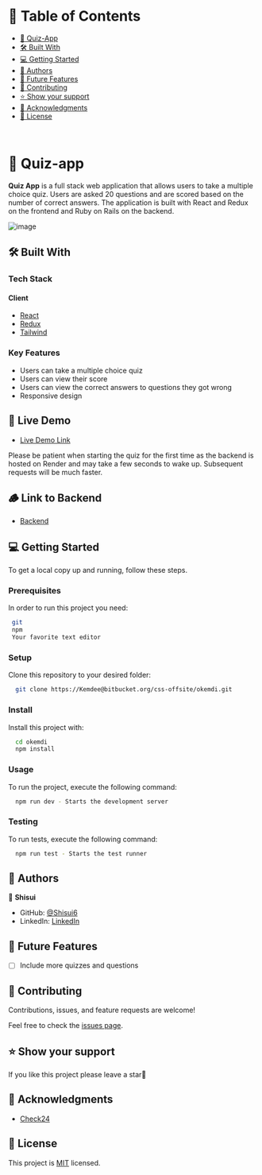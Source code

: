 <!-- TABLE OF CONTENTS -->

# 📗 Table of Contents

  <ul>
    <li><a href="#-Quiz-app-">📖 Quiz-App</a></li>
    <li><a href="#-built-with-">🛠 Built With</a></li>
    <li><a href="#-getting-started-">💻 Getting Started</a></li>
    <li><a href="#-authors-">👥 Authors </a></li>
    <li><a href="#-future-features-">🔭 Future Features</a></li>
    <li><a href="#-contributing-">🤝 Contributing</a></li>
    <li><a href="#️-show-your-support-">⭐️ Show your support </a></li>
    <li><a href="#-acknowledgments-">🙏 Acknowledgments </a></li>
    <li><a href="#-license-">📝 License</a></li>
  </ul>

<br>

<!-- PROJECT DESCRIPTION -->

# 📖 Quiz-app <a name="about-project"></a>

**Quiz App** is a full stack web application that allows users to take a multiple choice quiz. Users are asked 20 questions and are scored based on the number of correct answers. The application is built with React and Redux on the frontend and Ruby on Rails on the backend.

![image](https://github.com/Shisui6/vesper-backend/assets/37116322/5c3ecdef-3671-46ce-9cf8-492f380df0ee)

## 🛠 Built With <a name="built-with"></a>

### Tech Stack <a name="tech-stack"></a>

  <h4>Client</h4>
  <ul>
    <li><a href="https://react.dev/">React</a></li>
    <li><a href="https://redux.js.org/">Redux</a></li>
    <li><a href="https://tailwindcss.com/">Tailwind</a></li>
  </ul>

<!-- Features -->

### Key Features <a name="key-features"></a>

- Users can take a multiple choice quiz
- Users can view their score
- Users can view the correct answers to questions they got wrong
- Responsive design

<!-- LIVE DEMO -->

## 🚀 Live Demo <a name="live-demo"></a>

- [Live Demo Link](https://quiz-app-shisui6.vercel.app/)

Please be patient when starting the quiz for the first time as the backend is hosted on Render and may take a few seconds to wake up. Subsequent requests will be much faster.

## 🪵 Link to Backend <a name="key-features"></a>

- [Backend](https://bitbucket.org/check24-quiz/quiz-backend/src/master/)

<!-- GETTING STARTED -->

## 💻 Getting Started <a name="getting-started"></a>

To get a local copy up and running, follow these steps.

### Prerequisites

In order to run this project you need:

```sh
 git
 npm
 Your favorite text editor
```

### Setup

Clone this repository to your desired folder:

```sh
  git clone https://Kemdee@bitbucket.org/css-offsite/okemdi.git
```

### Install

Install this project with:

```sh
  cd okemdi
  npm install
```

### Usage

To run the project, execute the following command:

```sh
  npm run dev - Starts the development server
```

### Testing

To run tests, execute the following command:

```sh
  npm run test - Starts the test runner
```

<!-- AUTHORS -->

## 👥 Authors <a name="authors"></a>

👤 **Shisui**

- GitHub: [@Shisui6](https://github.com/Shisui6)
- LinkedIn: [LinkedIn](https://www.linkedin.com/in/okemdi-udeh)

<!-- FUTURE FEATURES -->

## 🔭 Future Features <a name="future-features"></a>

- [ ] Include more quizzes and questions

<!-- CONTRIBUTING -->

## 🤝 Contributing <a name="contributing"></a>

Contributions, issues, and feature requests are welcome!

Feel free to check the [issues page](../../issues/).

<!-- SUPPORT -->

## ⭐️ Show your support <a name="support"></a>

If you like this project please leave a star🤩

<!-- ACKNOWLEDGEMENTS -->

## 🙏 Acknowledgments <a name="acknowledgements"></a>

- [Check24](https://www.check24.de/)

<!-- LICENSE -->

## 📝 License <a name="license"></a>

This project is [MIT](./LICENSE) licensed.
